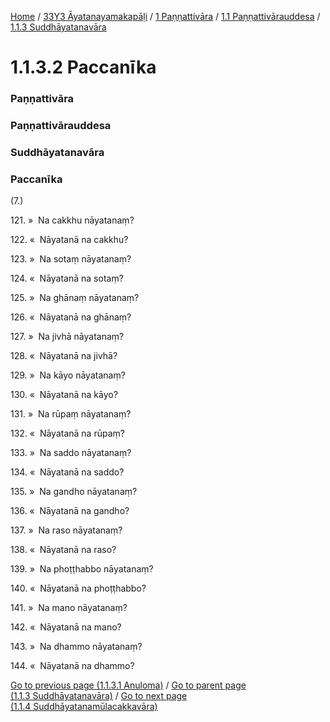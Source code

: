 
[Home](/) / [33Y3 Āyatanayamakapāḷi](../../../../33Y3.md) / [1 Paṇṇattivāra](../../../1.md) / [1.1 Paṇṇattivārauddesa](../../1.1.md) / [1.1.3 Suddhāyatanavāra](../1.1.3.md)

# 1.1.3.2 Paccanīka

### Paṇṇattivāra

### Paṇṇattivārauddesa

### Suddhāyatanavāra

### Paccanīka

(7.)

121\. »  Na cakkhu nāyatanaṃ?

122\. «  Nāyatanā na cakkhu?

123\. »  Na sotaṃ nāyatanaṃ?

124\. «  Nāyatanā na sotaṃ?

125\. »  Na ghānaṃ nāyatanaṃ?

126\. «  Nāyatanā na ghānaṃ?

127\. »  Na jivhā nāyatanaṃ?

128\. «  Nāyatanā na jivhā?

129\. »  Na kāyo nāyatanaṃ?

130\. «  Nāyatanā na kāyo?

131\. »  Na rūpaṃ nāyatanaṃ?

132\. «  Nāyatanā na rūpaṃ?

133\. »  Na saddo nāyatanaṃ?

134\. «  Nāyatanā na saddo?

135\. »  Na gandho nāyatanaṃ?

136\. «  Nāyatanā na gandho?

137\. »  Na raso nāyatanaṃ?

138\. «  Nāyatanā na raso?

139\. »  Na phoṭṭhabbo nāyatanaṃ?

140\. «  Nāyatanā na phoṭṭhabbo?

141\. »  Na mano nāyatanaṃ?

142\. «  Nāyatanā na mano?

143\. »  Na dhammo nāyatanaṃ?

144\. «  Nāyatanā na dhammo?

[Go to previous page (1.1.3.1 Anuloma)](1.1.3.1.md) / [Go to parent page (1.1.3 Suddhāyatanavāra)](../1.1.3.md) / [Go to next page (1.1.4 Suddhāyatanamūlacakkavāra)](../1.1.4.md)


